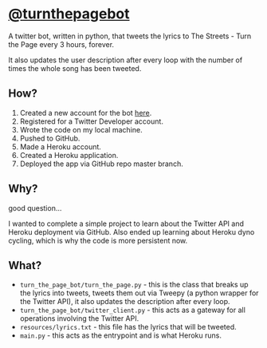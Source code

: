 # [@turnthepagebot](http://twitter.com/turnthepagebot)

A twitter bot, written in python, that tweets the lyrics to The Streets - Turn the Page every 3 hours, forever.

It also updates the user description after every loop with the number of times the whole song has been tweeted.

## How?
1. Created a new account for the bot [here](twitter.com/turnthepagebot).
2. Registered for a Twitter Developer account.
3. Wrote the code on my local machine.
4. Pushed to GitHub.
5. Made a Heroku account.
6. Created a Heroku application.
7. Deployed the app via GitHub repo master branch.

## Why?
good question...

I wanted to complete a simple project to learn about the Twitter API and Heroku deployment via GitHub. Also ended up
learning about Heroku dyno cycling, which is why the code is more persistent now.

## What?
* `turn_the_page_bot/turn_the_page.py` - this is the class that breaks up the lyrics into tweets, tweets them
  out via Tweepy (a python wrapper for the Twitter API), it also updates the description after every loop.
* `turn_the_page_bot/twitter_client.py` - this acts as a gateway for all operations involving the Twitter API.
* `resources/lyrics.txt` - this file has the lyrics that will be tweeted.
* `main.py` - this acts as the entrypoint and is what Heroku runs.
